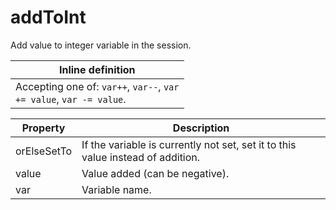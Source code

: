 # addToInt

Add value to integer variable in the session. 

| Inline definition |
| -------- |
| Accepting one of: <code>var++</code>, <code>var--</code>, <code>var += value</code>, <code>var -= value</code>. |


| Property | Description |
| ------- | -------- |
| orElseSetTo | If the variable is currently not set, set it to this value instead of addition.  |
| value | Value added (can be negative).  |
| var | Variable name.  |

